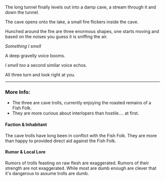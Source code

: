 The long tunnel finally levels out into a damp cave, a stream through it and down the tunnel. 

The cave opens onto the lake, a small fire flickers inside the cave. 

Hunched around the fire are three enormous shapes, one starts moving and based on the noises you guess it is sniffing the air.

*Something I smell*

A deep gravelly voice booms.

*I smell too* a second similar voice echos.

All three turn and look right at you.

---

### More Info:

* The three are cave trolls, currently enjoying the roasted remains of a Fish Folk.
* They are more curious about interlopers than hostile.... at first.

#### Faction & Inhabitant

The cave trolls have long been in conflict with the Fish Folk. They are more than happy to provided direct aid against the Fish Folk.

#### Rumor & Local Lore

Rumors of trolls feasting on raw flesh are exaggerated. Rumors of their strength are not exaggerated. While most are dumb enough are clever that it's dangerous to assume trolls are dumb. 